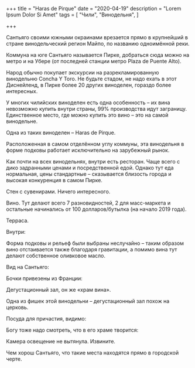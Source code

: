 +++
title = "Haras de Pirque"
date = "2020-04-19"
description = "Lorem Ipsum Dolor Si Amet"
tags = [
    "Чили",
    "Винодельня",
]

+++

Сантьяго своими южными окраинами врезается прямо в крупнейший в стране винодельческий регион Майпо, по названию одноимённой реки.  

Коммуна на юге Сантьяго называется Пирке, добраться сюда можно на метро и на Убере (от последней станции метро Plaza de Puente Alto).

Народ обычно покупает экскурсии на разрекламированную винодельню Concha Y Toro. Не будьте стадом, не надо ехать в этот Диснейленд, в Пирке более 20 других виноделен, гораздо более интересных.

У многих чилийских виноделен есть одна особенность – их вина невозможно купить внутри страны, 99% производства идут заграницу. Единственное место, где можно купить это вино – это на самой винодельне.

Одна из таких виноделен –  Haras de Pirque.

Расположенная в самом отделённом углу коммуны, эта винодельня в форме подковы работает исключительно на зарубежный рынок.

Как почти на всех винодельнях, внутри есть ресторан. Чаще всего с дико задранными ценами и посредственной едой. Однако тут еда нормальная, цены стандартные – сказывается близость города и высокая конкуренция в самом Пирке.

Стен с сувенирами. Ничего интересного.

Вино. Тут делают всего 7 разновидностей, 2 для масс-маркета и остальные начинались от 100 долларов/бутылка (на начало 2019 года).

Терраса.

Внутри:

Форма подковы и рельеф были выбраны неслучайно – таким образом вино отстаивается также благодаря гравитации, а помимо вина тут делают собственное оливковое масло.

Вид на Сантьяго:

Бочки привезены из Франции:

Дегустационный зал, он же «храм вина».

Одна из фишек этой винодельни – дегустационный зал похож на церковь.

Посуда для причастия, видимо:

Богу тоже надо смотреть, что в его храме творится:

Камера освещение не вытянула. Извините.

Чем хорош Сантьяго, что такие места находятся прямо в городской черте.
